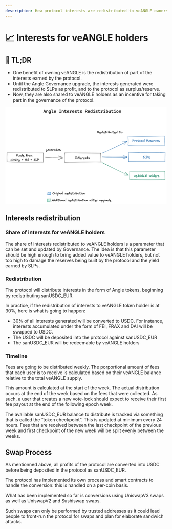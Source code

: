 ```yaml
---
description: How protocol interests are redistributed to veANGLE owners
---
```


# 📈 Interests for veANGLE holders

## 🔎 TL;DR

- One benefit of owning veANGLE is the redistribution of part of the interests earned by the protocol.
- Until the Angle Governance upgrade, the interests generated were redistributed to SLPs as profit, and to the protocol as surplus/reserve.
- Now, they are also shared to veANGLE holders as an incentive for taking part in the governance of the protocol.

![Angle Interests Redistribution](../../.gitbook/assets/angle-interests-redistribution.png)

## Interests redistribution

### Share of interests for veANGLE holders

The share of interests redistributed to veANGLE holders is a parameter that can be set and updated by Governance. The idea is that this parameter should be high enough to bring added value to veANGLE holders, but not too high to damage the reserves being built by the protocol and the yield earned by SLPs.

### Redistribution

The protocol will distribute interests in the form of Angle tokens, beginning by redistributing sanUSDC_EUR.

In practice, if the redistribution of interests to veANGLE token holder is at 30%, here is what is going to happen:

- 30% of all interests generated will be converted to USDC. For instance, interests accumulated under the form of FEI, FRAX and DAI will be swapped to USDC.
- The USDC will be deposited into the protocol against sanUSDC_EUR
- The sanUSDC_EUR will be redeemable by veANGLE holders

### Timeline

Fees are going to be distributed weekly. The porportional amount of fees that each user is to receive is calculated based on their veANGLE balance relative to the total veANGLE supply.

This amount is calculated at the start of the week. The actual distribution occurs at the end of the week based on the fees that were collected. As such, a user that creates a new vote-lock should expect to receive their first fee payout at the end of the following epoch week.

The available sanUSDC_EUR balance to distribute is tracked via something that is called the “token checkpoint”. This is updated at minimum every 24 hours. Fees that are received between the last checkpoint of the previous week and first checkpoint of the new week will be split evenly between the weeks.

## Swap Process

As mentionned above, all profits of the protocol are converted into USDC before being deposited in the protocol as sanUSDC_EUR.

The protocol has implemented its own process and smart contracts to handle the conversion: this is handled on a per-coin basis.

What has been implemented so far is conversions using UniswapV3 swaps as well as UniswapV2 and Sushiswap swaps.

Such swaps can only be performed by trusted addresses as it could lead people to front-run the protocol for swaps and plan for elaborate sandwich attacks.
